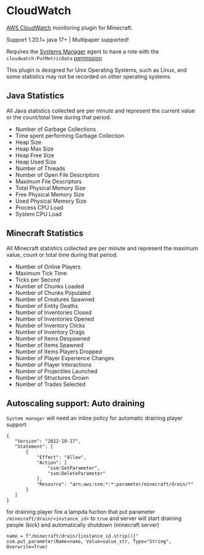 # CloudWatch
 [AWS CloudWatch](https://aws.amazon.com/cloudwatch/) monitoring plugin for Minecraft.

Support 1.20.1+ java 17+ | Multipaper supported!

 Requires the [Systems Manager](https://aws.amazon.com/systems-manager/) agent to have a role with the `cloudwatch:PutMetricData` [permission](https://docs.aws.amazon.com/AmazonCloudWatch/latest/monitoring/permissions-reference-cw.html)
 
 This plugin is designed for Unix Operating Systems, such as Linux, and some statistics may not be recorded on other operating systems.

 ## Java Statistics
 All Java statistics collected are per minute and represent the current value or the count/total time during that period.

- Number of Garbage Collections
- Time spent performing Garbage Collection
- Heap Size
- Heap Max Size
- Heap Free Size
- Heap Used Size
- Number of Threads
- Number of Open File Descriptors
- Maximum File Descriptors
- Total Physical Memory Size
- Free Physical Memory Size
- Used Physical Memory Size
- Process CPU Load
- System CPU Load

 ## Minecraft Statistics
 All Minecraft statistics collected are per minute and represent the maximum value, count or total time during that period.

- Number of Online Players
- Maximum Tick Time
- Ticks per Second
- Number of Chunks Loaded
- Number of Chunks Populated
- Number of Creatures Spawned
- Number of Entity Deaths
- Number of Inventories Closed
- Number of Inventories Opened
- Number of Inventory Clicks
- Number of Inventory Drags
- Number of Items Despawned
- Number of Items Spawned
- Number of Items Players Dropped
- Number of Player Experience Changes
- Number of Player Interactions
- Number of Projectiles Launched
- Number of Structures Grown
- Number of Trades Selected

## Autoscaling support: Auto draining

``System manager`` will need an inline policy for automatic draining player support
 ```
{
    "Version": "2012-10-17",
    "Statement": [
        {
            "Effect": "Allow",
            "Action": [
                "ssm:GetParameter",
                "ssm:DeleteParameter"
            ],
            "Resource": "arn:aws:ssm:*:*:parameter/minecraft/drain/*"
        }
    ]
}
```
for draining player fire a lampda fuction that put parameter ``/minecraft/drain/<instance_id>`` to ``true`` and server will start draining people (kick) and automatically shutdown (minecraft server)
```
name = f"/minecraft/drain/{instance_id.strip()}"
ssm.put_parameter(Name=name, Value=value_str, Type="String", Overwrite=True)
```
